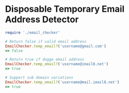 # Disposable Temporary Email Address Detector

```ruby
require './email_checker'

# Return false if valid email address
EmailChecker.temp_email?('username@gmail.com')
=> false

# Return true if dogge email address
EmailChecker.temp_email?('username@imail8.net')
=> true

# Support sub domain variations
EmailChecker.temp_email?('username@mail.imail8.net')
=> true
```